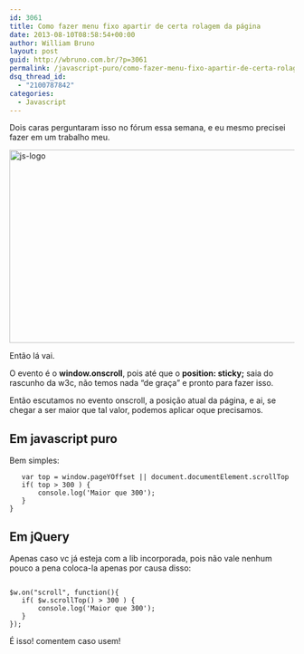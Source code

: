```yaml
---
id: 3061
title: Como fazer menu fixo apartir de certa rolagem da página
date: 2013-08-10T08:58:54+00:00
author: William Bruno
layout: post
guid: http://wbruno.com.br/?p=3061
permalink: /javascript-puro/como-fazer-menu-fixo-apartir-de-certa-rolagem-da-pagina/
dsq_thread_id:
  - "2100787842"
categories:
  - Javascript
---
```

Dois caras perguntaram isso no fórum essa semana, e eu mesmo precisei fazer em um trabalho meu.

[<img src="/wp-content/uploads/2013/05/js-logo.jpg" alt="js-logo" width="800" height="341" class="aligncenter size-full wp-image-2978" srcset="/wp-content/uploads/2013/05/js-logo.jpg 800w, /wp-content/uploads/2013/05/js-logo-300x127.jpg 300w" sizes="(max-width: 800px) 100vw, 800px" />](/wp-content/uploads/2013/05/js-logo.jpg)

<!-- more -->

Então lá vai.

O evento é o **window.onscroll**, pois até que o **position: sticky;** saia do rascunho da w3c, não temos nada &#8220;de graça&#8221; e pronto para fazer isso.

Então escutamos no evento onscroll, a posição atual da página, e ai, se chegar a ser maior que tal valor, podemos aplicar oque precisamos.

## Em javascript puro

Bem simples:

```window.onscroll = function(){
   var top = window.pageYOffset || document.documentElement.scrollTop
   if( top > 300 ) {
       console.log('Maior que 300');
   }
}
```

## Em jQuery

Apenas caso vc já esteja com a lib incorporada, pois não vale nenhum pouco a pena coloca-la apenas por causa disso:

```var $w = $(window);

$w.on("scroll", function(){
   if( $w.scrollTop() > 300 ) {
       console.log('Maior que 300');
   }
});
```

É isso! comentem caso usem!
